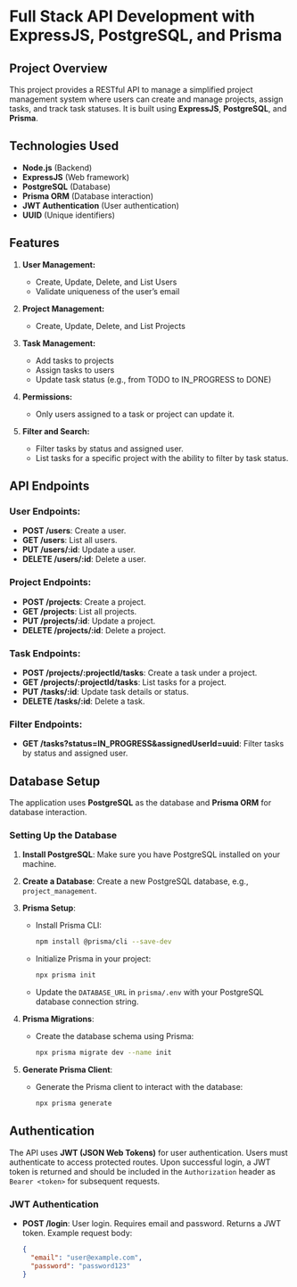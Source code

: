 # Full Stack API Development with ExpressJS, PostgreSQL, and Prisma

## Project Overview

This project provides a RESTful API to manage a simplified project management system where users can create and manage projects, assign tasks, and track task statuses. It is built using **ExpressJS**, **PostgreSQL**, and **Prisma**.

## Technologies Used

- **Node.js** (Backend)
- **ExpressJS** (Web framework)
- **PostgreSQL** (Database)
- **Prisma ORM** (Database interaction)
- **JWT Authentication** (User authentication)
- **UUID** (Unique identifiers)

## Features

1. **User Management:**
   - Create, Update, Delete, and List Users
   - Validate uniqueness of the user’s email

2. **Project Management:**
   - Create, Update, Delete, and List Projects

3. **Task Management:**
   - Add tasks to projects
   - Assign tasks to users
   - Update task status (e.g., from TODO to IN_PROGRESS to DONE)

4. **Permissions:**
   - Only users assigned to a task or project can update it.

5. **Filter and Search:**
   - Filter tasks by status and assigned user.
   - List tasks for a specific project with the ability to filter by task status.

## API Endpoints

### User Endpoints:

- **POST /users**: Create a user.
- **GET /users**: List all users.
- **PUT /users/:id**: Update a user.
- **DELETE /users/:id**: Delete a user.

### Project Endpoints:

- **POST /projects**: Create a project.
- **GET /projects**: List all projects.
- **PUT /projects/:id**: Update a project.
- **DELETE /projects/:id**: Delete a project.

### Task Endpoints:

- **POST /projects/:projectId/tasks**: Create a task under a project.
- **GET /projects/:projectId/tasks**: List tasks for a project.
- **PUT /tasks/:id**: Update task details or status.
- **DELETE /tasks/:id**: Delete a task.

### Filter Endpoints:

- **GET /tasks?status=IN_PROGRESS&assignedUserId=uuid**: Filter tasks by status and assigned user.

## Database Setup

The application uses **PostgreSQL** as the database and **Prisma ORM** for database interaction.

### Setting Up the Database

1. **Install PostgreSQL**: Make sure you have PostgreSQL installed on your machine.

2. **Create a Database**: Create a new PostgreSQL database, e.g., `project_management`.

3. **Prisma Setup**:
   - Install Prisma CLI:
     ```bash
     npm install @prisma/cli --save-dev
     ```
   - Initialize Prisma in your project:
     ```bash
     npx prisma init
     ```
   - Update the `DATABASE_URL` in `prisma/.env` with your PostgreSQL database connection string.

4. **Prisma Migrations**:
   - Create the database schema using Prisma:
     ```bash
     npx prisma migrate dev --name init
     ```

5. **Generate Prisma Client**:
   - Generate the Prisma client to interact with the database:
     ```bash
     npx prisma generate
     ```

## Authentication

The API uses **JWT (JSON Web Tokens)** for user authentication. Users must authenticate to access protected routes. Upon successful login, a JWT token is returned and should be included in the `Authorization` header as `Bearer <token>` for subsequent requests.

### JWT Authentication

- **POST /login**: User login. Requires email and password. Returns a JWT token.
  Example request body:
  ```json
  {
    "email": "user@example.com",
    "password": "password123"
  }

